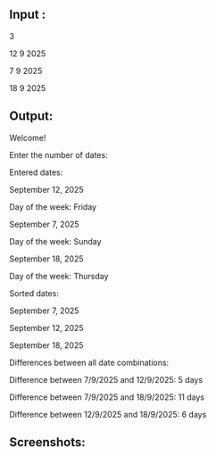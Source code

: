 Input :
-

3

12 9 2025

7 9 2025

18 9 2025




Output:
-

Welcome!

Enter the number of dates: 

Entered dates:

September 12, 2025

Day of the week: Friday

September 7, 2025

Day of the week: Sunday

September 18, 2025

Day of the week: Thursday

Sorted dates:

September 7, 2025

September 12, 2025

September 18, 2025

Differences between all date combinations:

Difference between 7/9/2025 and 12/9/2025: 5 days

Difference between 7/9/2025 and 18/9/2025: 11 days

Difference between 12/9/2025 and 18/9/2025: 6 days

Screenshots:
-
